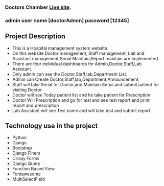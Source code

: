 
### Doctors Chamber [Live site](https://doctor92.pythonanywhere.com/).
### admin user name [doctorAdmin] password [12345]
## Project Description
* This is a Hospital management system website.
* On this website Doctor management, Staff management, Lab and Assistant management,Serial Maintain,Report maintain are Implemented.
* There are four individual dashboards for Admin,Doctor,Staff,Lab Assistant.
* Only admin can see the Doctor,Staff,lab,Department List.
* Admin can Create Doctor,Staff,lab,Department,Announcement,
* Staff will take Serial for Doctor,and Maintain Serial.and submit patient for visiting Doctor.
* Doctor will see Today patient  list and he take patient for Prescription
* Doctor Will Prescription and go for test and see test report and print report and prescription
* Lab Assistant will see Test name and will take test and submit report

## Technology use in the project
* Python
* Django
* Bootstrap
* Django Filters
* Crispy Forms
* Django Query
* Function Based View
* Fontawesome
* MultiSelectField

